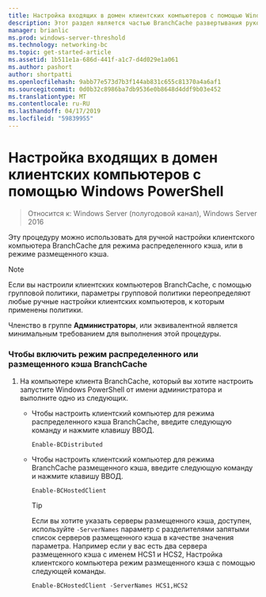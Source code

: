 ```yaml
---
title: Настройка входящих в домен клиентских компьютеров с помощью Windows PowerShell
description: Этот раздел является частью BranchCache развертывания руководство для Windows Server 2016, который показывает, как развернуть BranchCache в режимах распределенный и размещенный кэш, чтобы оптимизировать использование пропускной способности глобальной сети в филиалах
manager: brianlic
ms.prod: windows-server-threshold
ms.technology: networking-bc
ms.topic: get-started-article
ms.assetid: 1b511e1a-686d-441f-a1c7-d4d029e1a061
ms.author: pashort
author: shortpatti
ms.openlocfilehash: 9abb77e573d7b3f144ab831c655c81370a4a6af1
ms.sourcegitcommit: 0d0b32c8986ba7db9536e0b8648d4ddf9b03e452
ms.translationtype: MT
ms.contentlocale: ru-RU
ms.lasthandoff: 04/17/2019
ms.locfileid: "59839955"
---
```

# <a name="use-windows-powershell-to-configure-non-domain-member-client-computers"></a>Настройка входящих в домен клиентских компьютеров с помощью Windows PowerShell

>Относится к: Windows Server (полугодовой канал), Windows Server 2016

Эту процедуру можно использовать для ручной настройки клиентского компьютера BranchCache для режима распределенного кэша, или в режиме размещенного кэша.  
  
> [!NOTE]  
> Если вы настроили клиентских компьютеров BranchCache, с помощью групповой политики, параметры групповой политики переопределяют любые ручные настройки клиентских компьютеров, к которым применены политики.  
  
Членство в группе **Администраторы**, или эквивалентной является минимальным требованием для выполнения этой процедуры.  
  
### <a name="to-enable-branchcache-distributed-or-hosted-cache-mode"></a>Чтобы включить режим распределенного или размещенного кэша BranchCache  
  
1.  На компьютере клиента BranchCache, который вы хотите настроить запустите Windows PowerShell от имени администратора и выполните одно из следующих.  
  
    -   Чтобы настроить клиентский компьютер для режима распределенного кэша BranchCache, введите следующую команду и нажмите клавишу ВВОД.  
  
        `Enable-BCDistributed`  
  
    -   Чтобы настроить клиентский компьютер для режима BranchCache размещенного кэша, введите следующую команду и нажмите клавишу ВВОД.  
  
        `Enable-BCHostedClient`  
  
        > [!TIP]  
        > Если вы хотите указать серверы размещенного кэша, доступен, используйте `-ServerNames` параметр с разделителями запятыми список серверов размещенного кэша в качестве значения параметра. Например если у вас есть два сервера размещенного кэша с именем HCS1 и HCS2, Настройка клиентского компьютера режим размещенного кэша с помощью следующей команды.  
        >   
        > `Enable-BCHostedClient -ServerNames HCS1,HCS2`  
  


